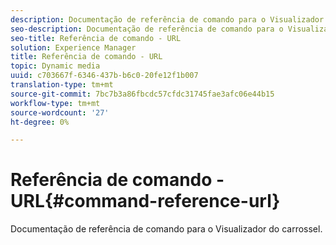 ```yaml
---
description: Documentação de referência de comando para o Visualizador do carrossel.
seo-description: Documentação de referência de comando para o Visualizador do carrossel.
seo-title: Referência de comando - URL
solution: Experience Manager
title: Referência de comando - URL
topic: Dynamic media
uuid: c703667f-6346-437b-b6c0-20fe12f1b007
translation-type: tm+mt
source-git-commit: 7bc7b3a86fbcdc57cfdc31745fae3afc06e44b15
workflow-type: tm+mt
source-wordcount: '27'
ht-degree: 0%

---
```



# Referência de comando - URL{#command-reference-url}

Documentação de referência de comando para o Visualizador do carrossel.

